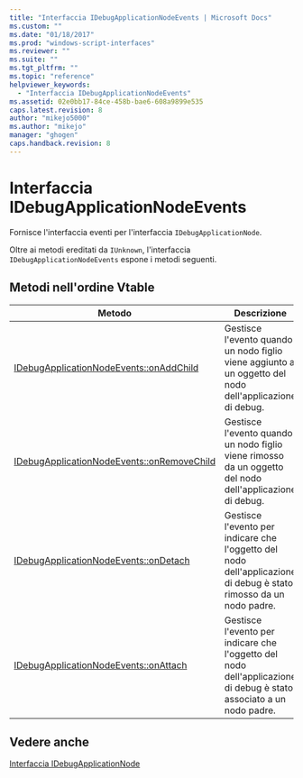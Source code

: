 ```yaml
---
title: "Interfaccia IDebugApplicationNodeEvents | Microsoft Docs"
ms.custom: ""
ms.date: "01/18/2017"
ms.prod: "windows-script-interfaces"
ms.reviewer: ""
ms.suite: ""
ms.tgt_pltfrm: ""
ms.topic: "reference"
helpviewer_keywords: 
  - "Interfaccia IDebugApplicationNodeEvents"
ms.assetid: 02e0bb17-84ce-458b-bae6-608a9899e535
caps.latest.revision: 8
author: "mikejo5000"
ms.author: "mikejo"
manager: "ghogen"
caps.handback.revision: 8
---
```

# Interfaccia IDebugApplicationNodeEvents
Fornisce l'interfaccia eventi per l'interfaccia `IDebugApplicationNode`.  
  
 Oltre ai metodi ereditati da `IUnknown`, l'interfaccia `IDebugApplicationNodeEvents` espone i metodi seguenti.  
  
## Metodi nell'ordine Vtable  
  
|Metodo|Descrizione|  
|------------|-----------------|  
|[IDebugApplicationNodeEvents::onAddChild](../../winscript/reference/idebugapplicationnodeevents-onaddchild.md)|Gestisce l'evento quando un nodo figlio viene aggiunto a un oggetto del nodo dell'applicazione di debug.|  
|[IDebugApplicationNodeEvents::onRemoveChild](../../winscript/reference/idebugapplicationnodeevents-onremovechild.md)|Gestisce l'evento quando un nodo figlio viene rimosso da un oggetto del nodo dell'applicazione di debug.|  
|[IDebugApplicationNodeEvents::onDetach](../../winscript/reference/idebugapplicationnodeevents-ondetach.md)|Gestisce l'evento per indicare che l'oggetto del nodo dell'applicazione di debug è stato rimosso da un nodo padre.|  
|[IDebugApplicationNodeEvents::onAttach](../../winscript/reference/idebugapplicationnodeevents-onattach.md)|Gestisce l'evento per indicare che l'oggetto del nodo dell'applicazione di debug è stato associato a un nodo padre.|  
  
## Vedere anche  
 [Interfaccia IDebugApplicationNode](../../winscript/reference/idebugapplicationnode-interface.md)